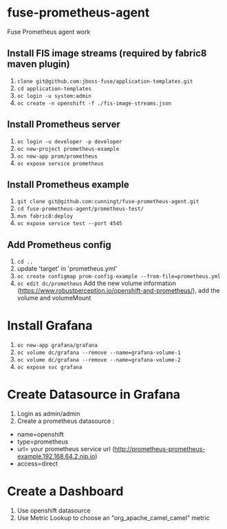 # fuse-prometheus-agent
Fuse Prometheus agent work

## Install FIS image streams (required by fabric8 maven plugin)

1. `clone git@github.com:jboss-fuse/application-templates.git`
1. `cd application-templates`
1. `oc login -u system:admin`
1. `oc create -n openshift -f ./fis-image-streams.json`

## Install Prometheus server

1. `oc login -u developer -p developer`
1. `oc new-project prometheus-example`
2. `oc new-app prom/prometheus`
3. `oc expose service prometheus`

## Install Prometheus example

1. `git clone git@github.com:cunningt/fuse-prometheus-agent.git`
2. `cd fuse-prometheus-agent/prometheus-test/`
3. `mvn fabric8:deploy`
4. `oc expose service test --port 4545`

## Add Prometheus config

1. `cd ..`
1. update 'target' in 'prometheus.yml'
1. `oc create configmap prom-config-example --from-file=prometheus.yml`
1. `oc edit dc/prometheus` 
Add the new volume information (https://www.robustperception.io/openshift-and-prometheus/), add the volume and volumeMount

# Install Grafana

1. `oc new-app grafana/grafana`
2. `oc volume dc/grafana --remove --name=grafana-volume-1`
3. `oc volume dc/grafana --remove --name=grafana-volume-2`
4. `oc expose svc grafana`

# Create Datasource in Grafana

1. Login as admin/admin
2. Create a prometheus datasource :
* name=openshift
* type=prometheus
* url= your prometheus service url (http://prometheus-prometheus-example.192.168.64.2.nip.io)
* access=direct

# Create a Dashboard

1. Use openshift datasource
2. Use Metric Lookup to choose an "org_apache_camel_camel" metric 
